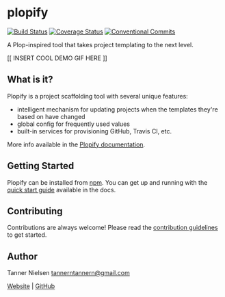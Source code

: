 # plopify
[![Build Status](https://travis-ci.org/tannerntannern/plopify.svg?branch=master)](https://travis-ci.org/tannerntannern/plopify)
[![Coverage Status](https://coveralls.io/repos/github/tannerntannern/plopify/badge.svg?branch=master)](https://coveralls.io/github/tannerntannern/plopify?branch=master)
[![Conventional Commits](https://badgen.net/badge/Conventional%20Commits/1.0.0/yellow)](https://conventionalcommits.org)

A Plop-inspired tool that takes project templating to the next level.

[[ INSERT COOL DEMO GIF HERE ]]

## What is it?
Plopify is a project scaffolding tool with several unique features:
* intelligent mechanism for updating projects when the templates they're based on have changed
* global config for frequently used values
* built-in services for provisioning GitHub, Travis CI, etc.

More info available in the [Plopify documentation](https://tannerntannern.github.io/plopify).

## Getting Started
Plopify can be installed from [npm](https://npmjs.com/package/plopify).  You can get up and running with the [quick start guide](https://tannerntannern.github.io/plopify/#/quick-start) available in the docs.

## Contributing
Contributions are always welcome!  Please read the [contribution guidelines](CONTRIBUTING.md) to get started.

## Author
Tanner Nielsen <tannerntannern@gmail.com>

[Website](https://tannernielsen.com) | [GitHub](https://github.com/tannerntannern) 
